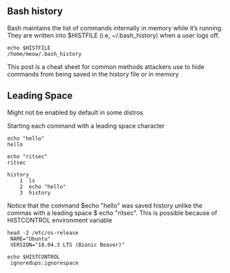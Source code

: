 ## Bash history
Bash maintains the list of commands internally in memory while it’s running. They are written into $HISTFILE (i.e, ~/.bash_history) when a user logs off.

```console
echo $HISTFILE           
/home/meow/.bash_history
```

This post is a cheat sheet for common methods attackers use to hide commands from being saved in the history file or in memory

## Leading Space
Might not be enabled by default in some distros

Starting each command with a leading space character

```console
echo "hello"
hello
```

```console
echo "ritsec"
ritsec
```

```console
history 
    1  ls
    2  echo "hello"
    3  history 
```
    
Notice that the command $echo "hello" was saved history unlike the commas with a leading space $ echo "ritsec". This is possible because of HISTCONTROL environment variable

```console
head -2 /etc/os-release
 NAME="Ubuntu" 
 VERSION="18.04.3 LTS (Bionic Beaver)"
```

```console
echo $HISTCONTROL
 ignoredups:ignorespace
```
